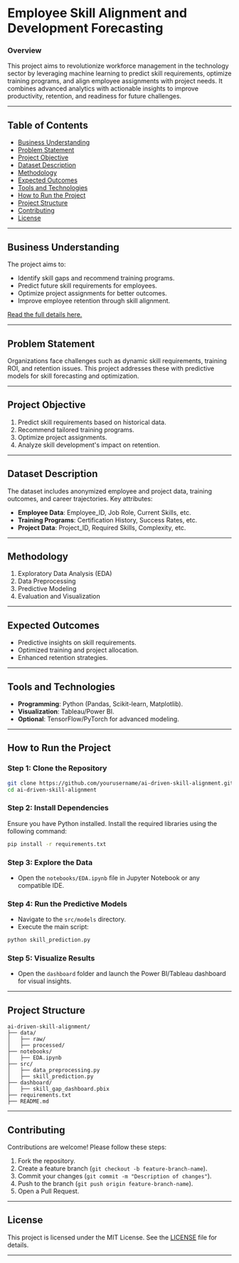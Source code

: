 
#  Employee Skill Alignment and Development Forecasting

### **Overview**  
This project aims to revolutionize workforce management in the technology sector by leveraging machine learning to predict skill requirements, optimize training programs, and align employee assignments with project needs. It combines advanced analytics with actionable insights to improve productivity, retention, and readiness for future challenges.  

---

## **Table of Contents**  
- [Business Understanding](#business-understanding)  
- [Problem Statement](#problem-statement)  
- [Project Objective](#project-objective)  
- [Dataset Description](#dataset-description)  
- [Methodology](#methodology)  
- [Expected Outcomes](#expected-outcomes)  
- [Tools and Technologies](#tools-and-technologies)  
- [How to Run the Project](#how-to-run-the-project)  
- [Project Structure](#project-structure)  
- [Contributing](#contributing)  
- [License](#license)  

---

## **Business Understanding**  
The project aims to:  
- Identify skill gaps and recommend training programs.  
- Predict future skill requirements for employees.  
- Optimize project assignments for better outcomes.  
- Improve employee retention through skill alignment.  

[Read the full details here.](#)

---

## **Problem Statement**  
Organizations face challenges such as dynamic skill requirements, training ROI, and retention issues. This project addresses these with predictive models for skill forecasting and optimization.  

---

## **Project Objective**  
1. Predict skill requirements based on historical data.  
2. Recommend tailored training programs.  
3. Optimize project assignments.  
4. Analyze skill development's impact on retention.  

---

## **Dataset Description**  
The dataset includes anonymized employee and project data, training outcomes, and career trajectories. Key attributes:  
- **Employee Data**: Employee_ID, Job Role, Current Skills, etc.  
- **Training Programs**: Certification History, Success Rates, etc.  
- **Project Data**: Project_ID, Required Skills, Complexity, etc.  

---

## **Methodology**  
1. Exploratory Data Analysis (EDA)  
2. Data Preprocessing  
3. Predictive Modeling  
4. Evaluation and Visualization  

---

## **Expected Outcomes**  
- Predictive insights on skill requirements.  
- Optimized training and project allocation.  
- Enhanced retention strategies.  

---

## **Tools and Technologies**  
- **Programming**: Python (Pandas, Scikit-learn, Matplotlib).  
- **Visualization**: Tableau/Power BI.  
- **Optional**: TensorFlow/PyTorch for advanced modeling.  

---

## **How to Run the Project**  

### **Step 1: Clone the Repository**  
```bash  
git clone https://github.com/yourusername/ai-driven-skill-alignment.git  
cd ai-driven-skill-alignment  
```  

### **Step 2: Install Dependencies**  
Ensure you have Python installed. Install the required libraries using the following command:  
```bash  
pip install -r requirements.txt  
```  

### **Step 3: Explore the Data**  
- Open the `notebooks/EDA.ipynb` file in Jupyter Notebook or any compatible IDE.  

### **Step 4: Run the Predictive Models**  
- Navigate to the `src/models` directory.  
- Execute the main script:  
```bash  
python skill_prediction.py  
```  

### **Step 5: Visualize Results**  
- Open the `dashboard` folder and launch the Power BI/Tableau dashboard for visual insights.  

---

## **Project Structure**  
```
ai-driven-skill-alignment/  
├── data/  
│   ├── raw/  
│   ├── processed/  
├── notebooks/  
│   ├── EDA.ipynb  
├── src/  
│   ├── data_preprocessing.py  
│   ├── skill_prediction.py  
├── dashboard/  
│   ├── skill_gap_dashboard.pbix  
├── requirements.txt  
├── README.md  
```  

---

## **Contributing**  
Contributions are welcome! Please follow these steps:  
1. Fork the repository.  
2. Create a feature branch (`git checkout -b feature-branch-name`).  
3. Commit your changes (`git commit -m "Description of changes"`).  
4. Push to the branch (`git push origin feature-branch-name`).  
5. Open a Pull Request.  

---

## **License**  
This project is licensed under the MIT License. See the [LICENSE](LICENSE) file for details.  

---

